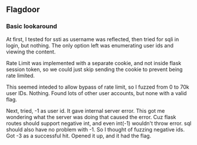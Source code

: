 ## Flagdoor

### Basic lookaround
At first, I tested for ssti as username was reflected, then tried for sqli in login, but nothing. The only option left was enumerating user ids and viewing the content. 

Rate Limit was implemented with a separate cookie, and not inside flask session token, so we could just skip sending the cookie to prevent being rate limited.

This seemed inteded to allow bypass of rate limit, so I fuzzed from 0 to 70k user IDs. Nothing. Found lots of other user accounts, but none with a valid flag.

Next, tried, -1 as user id. It gave internal server error. This got me wondering what the server was doing that caused the error. Cuz flask routes should support negative int, and even int(-1) wouldn't throw error. sql should also have no problem with -1. So I thought of fuzzing negative ids. Got -3 as a successful hit. Opened it up, and it had the flag.